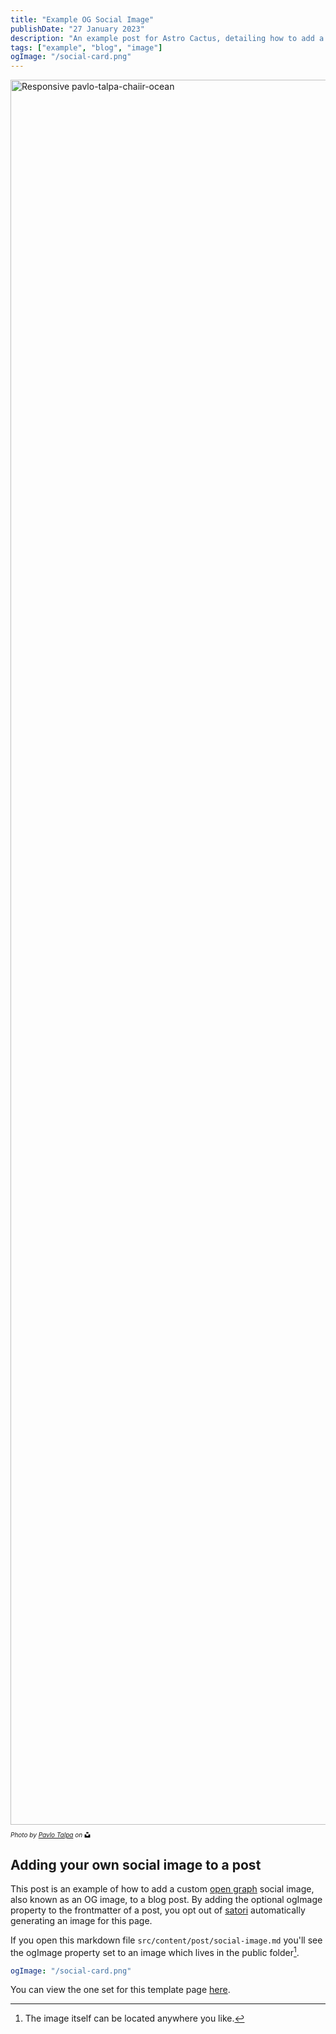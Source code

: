 ```yaml
---
title: "Example OG Social Image"
publishDate: "27 January 2023"
description: "An example post for Astro Cactus, detailing how to add a custom social image card in the frontmatter"
tags: ["example", "blog", "image"]
ogImage: "/social-card.png"
---
```

<picture>
  <source type="image/jxl" srcset="
    http://res.cloudinary.com/paulapplegate-com/image/upload/q_auto/c_scale,w_1317/v1756208885/pavlo-talpa-chaiir-ocean.jpg 50w,
    http://res.cloudinary.com/paulapplegate-com/image/upload/q_auto/c_scale,w_1317/v1756208885/pavlo-talpa-chaiir-ocean.jpg 1014w,
    http://res.cloudinary.com/paulapplegate-com/image/upload/q_auto/c_scale,w_1317/v1756208885/pavlo-talpa-chaiir-ocean.jpg 1317w,
    http://res.cloudinary.com/paulapplegate-com/image/upload/q_auto/c_scale,w_1317/v1756208885/pavlo-talpa-chaiir-ocean.jpg 1553w,
    http://res.cloudinary.com/paulapplegate-com/image/upload/q_auto/c_scale,w_1317/v1756208885/pavlo-talpa-chaiir-ocean.jpg 1600w
  " sizes="(max-width: 1600px) 100vw, 1600px">
  <source type="image/avif" srcset="
    http://res.cloudinary.com/paulapplegate-com/image/upload/q_auto/c_scale,w_1317/v1756208885/pavlo-talpa-chaiir-ocean.jpg 50w,
    http://res.cloudinary.com/paulapplegate-com/image/upload/q_auto/c_scale,w_1317/v1756208885/pavlo-talpa-chaiir-ocean.jpg 963w,
    http://res.cloudinary.com/paulapplegate-com/image/upload/q_auto/c_scale,w_1317/v1756208885/pavlo-talpa-chaiir-ocean.jpg 1251w,
    http://res.cloudinary.com/paulapplegate-com/image/upload/q_auto/c_scale,w_1317/v1756208885/pavlo-talpa-chaiir-ocean.jpg 1475w,
    http://res.cloudinary.com/paulapplegate-com/image/upload/q_auto/c_scale,w_1317/v1756208885/pavlo-talpa-chaiir-ocean.jpg 1600w
  " sizes="(max-width: 1600px) 100vw, 1600px">
  <source type="image/jpeg" srcset="
    http://res.cloudinary.com/paulapplegate-com/image/upload/q_auto/c_scale,w_1317/v1756208885/pavlo-talpa-chaiir-ocean.jpg 50w,
    http://res.cloudinary.com/paulapplegate-com/image/upload/q_auto/c_scale,w_1317/v1756208885/pavlo-talpa-chaiir-ocean.jpg 1065w,
    http://res.cloudinary.com/paulapplegate-com/image/upload/q_auto/c_scale,w_1317/v1756208885/pavlo-talpa-chaiir-ocean.jpg 825w,
    http://res.cloudinary.com/paulapplegate-com/image/upload/q_auto/c_scale,w_1317/v1756208885/pavlo-talpa-chaiir-ocean.jpg 1383w,
    http://res.cloudinary.com/paulapplegate-com/image/upload/q_auto/c_scale,w_1317/v1756208885/pavlo-talpa-chaiir-ocean.jpg 1600w
  " sizes="(max-width: 1600px) 100vw, 1600px">
  <img
    src="http://res.cloudinary.com/paulapplegate-com/image/upload/q_auto/c_scale,w_1600/v1756208885/pavlo-talpa-chaiir-ocean.jpg"
    srcset="
    http://res.cloudinary.com/paulapplegate-com/image/upload/q_auto/c_scale,w_1317/v1756208885/pavlo-talpa-chaiir-ocean.jpg 50w,
    http://res.cloudinary.com/paulapplegate-com/image/upload/q_auto/c_scale,w_1317/v1756208885/pavlo-talpa-chaiir-ocean.jpg 1014w,
    http://res.cloudinary.com/paulapplegate-com/image/upload/q_auto/c_scale,w_1317/v1756208885/pavlo-talpa-chaiir-ocean.jpg 1317w,
    http://res.cloudinary.com/paulapplegate-com/image/upload/q_auto/c_scale,w_1317/v1756208885/pavlo-talpa-chaiir-ocean.jpg 1553w,
    http://res.cloudinary.com/paulapplegate-com/image/upload/q_auto/c_scale,w_1317/v1756208885/pavlo-talpa-chaiir-ocean.jpg 1600w
  "
    sizes="(max-width: 1600px) 100vw, 1600px"
    width="1860"
    height="2792"
    alt="Responsive pavlo-talpa-chaiir-ocean"
    loading="lazy"
    decoding="async">
</picture>
<style>
  .credit-container {
    font-size: 10px;
    font-style: italic;
    display: flex;
    align-items: center;
    flex-wrap: wrap;
  }
  .icon {
    width: 1em;
    height: 1em;
    margin-left: 0.25em;
  }
</style>
<p class="credit-container">
  <em>Photo by <a href="https://unsplash.com/photos/a-lone-chair-sits-in-a-shallow-body-of-water-ZLms1AcFjMQ?utm_content=creditShareLink&utm_medium=referral&utm_source=unsplash">Pavlo Talpa</a> on</em>
  <svg class="icon" xmlns="http://www.w3.org/2000/svg" viewBox="0 0 448 512">
    <path d="M448,230.17V480H0V230.17H141.13V355.09H306.87V230.17ZM306.87,32H141.13V156.91H306.87Z"/>
  </svg>
</p>

## Adding your own social image to a post

This post is an example of how to add a custom [open graph](https://ogp.me/) social image, also known as an OG image, to a blog post.
By adding the optional ogImage property to the frontmatter of a post, you opt out of [satori](https://github.com/vercel/satori) automatically generating an image for this page.

If you open this markdown file `src/content/post/social-image.md` you'll see the ogImage property set to an image which lives in the public folder[^1].

```yaml
ogImage: "/social-card.png"
```

You can view the one set for this template page [here](https://astro-cactus.chriswilliams.dev/social-card.png).

[^1]: The image itself can be located anywhere you like.
